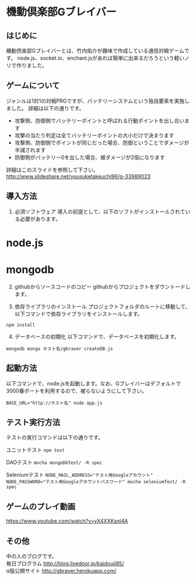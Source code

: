 機動倶楽部Gブレイバー
=======

## はじめに
機動倶楽部Gブレイバーとは、竹内佑介が趣味で作成している通信対戦ゲームです。
node.js、socket.io、enchant.jsがあれば簡単に出来るだろうという軽いノリで作りました。


## ゲームについて
ジャンルは1対1の対戦PRGですが、バッテリーシステムという独自要素を実施しました。
詳細は以下の通りです。
* 攻撃側、防御側でバッテリーポイントと呼ばれる行動ポイントを出し合います
* 攻撃の当たり判定は全てバッテリーポイントの大小だけで決まります
* 攻撃側、防御側でポイントが同じだった場合、防御ということでダメージが半減されます
* 防御側がバッテリー0を出した場合、被ダメージが2倍になります  

詳細はこのスライドを参照して下さい。  
<http://www.slideshare.net/yuusuketakeuchi96/g-33989023>


## 導入方法
1. 必須ソフトウェア
導入の前提として、以下のソフトがインストールされている必要があります。  
# node.js
# mongodb

2. githubからソースコードのコピー
githubからプロジェクトをダウントードします。


3. 依存ライブラリのインストール
プロジェクトフォルダのルートに移動して、以下コマンドで依存ライブラリをインストールします。  

`npm install`


4. データベースの初期化
以下コマンドで、データベースを初期化します。  

`mongodb mongo ホスト名/gbraver createDB.js`


## 起動方法
以下コマンドで、node.jsを起動します。なお、Gブレイバーはデフォルトで3000番ポートを利用するので、被らないようにして下さい。

`BASE_URL="http://ホスト名" node app.js`


## テスト実行方法
テストの実行コマンドは以下の通りです。

ユニットテスト
`npm test`

DAOテスト
`mocha mongoDbTest/ -R spec`

Seleniumテスト
`NODE_MAIL_ADDRESS="テスト用Googleアカウント"  NODE_PASSWORD="テスト用Googleアカウントパスワード" mocha seleniumTest/ -R spec`


## ゲームのプレイ動画

<https://www.youtube.com/watch?v=yX4XXKsnl4A>


## その他
中の人のブログです。  
毎日プログラム  <http://blog.livedoor.jp/kaidouji85/>  
α版公開サイト <http://gbraver.herokuapp.com/>  